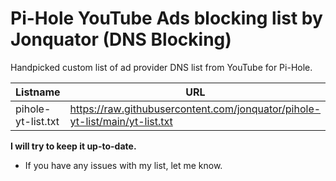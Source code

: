 # Pi-Hole YouTube Ads blocking list by Jonquator (DNS Blocking)
Handpicked custom list of ad provider DNS list from YouTube for Pi-Hole.

|Listname|URL|
|--|--|
|pihole-yt-list.txt|https://raw.githubusercontent.com/jonquator/pihole-yt-list/main/yt-list.txt|

**I will try to keep it up-to-date.**
- If you have any issues with my list, let me know.
